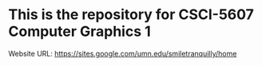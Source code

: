 # This is the repository for CSCI-5607 Computer Graphics 1

Website URL: https://sites.google.com/umn.edu/smiletranquilly/home

